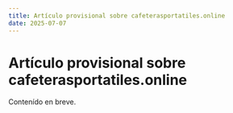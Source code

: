 ```yaml
---
title: Artículo provisional sobre cafeterasportatiles.online
date: 2025-07-07
---
```


# Artículo provisional sobre cafeterasportatiles.online

Contenído en breve.